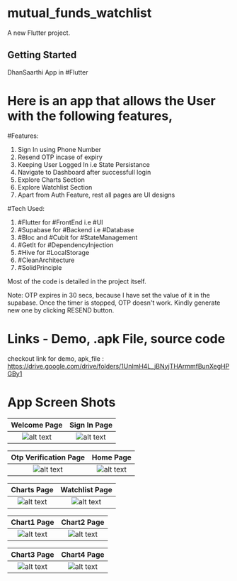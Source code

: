 # mutual_funds_watchlist

A new Flutter project.

## Getting Started

DhanSaarthi App in #Flutter

# Here is an app that allows the User with the following features,

#Features:
1. Sign In using Phone Number
2. Resend OTP incase of expiry
3. Keeping User Logged In i.e State Persistance
4. Navigate to Dashboard after successfull login
5. Explore Charts Section
6. Explore Watchlist Section
7. Apart from Auth Feature, rest all pages are UI designs

#Tech Used:
1. #Flutter for #FrontEnd i.e #UI
2. #Supabase for #Backend i.e #Database
3. #Bloc and #Cubit for #StateManagement
4. #GetIt for #DependencyInjection
5. #Hive for #LocalStorage
6. #CleanArchitecture
7. #SolidPrinciple

Most of the code is detailed in the project itself.

Note: OTP expires in 30 secs, because I have set the value of it in the supabase. Once the timer is stopped, OTP doesn't work. Kindly generate new one by clicking RESEND button.

# Links - Demo, .apk File, source code

checkout link for demo, apk_file :  https://drive.google.com/drive/folders/1UnlmH4L_jBNyjTHArmmfBunXegHPGBy1


# App Screen Shots

Welcome Page                                |Sign In Page
:-------------------------:                 |:-------------------------:
![alt text](<screenshots/auth_welcome.jpg>) |![alt text](<screenshots/auth_signin.jpg>)



Otp Verification Page                       |Home Page
:-------------------------:                 |:-------------------------:
![alt text](<screenshots/auth_otp.jpg>)     |![alt text](<screenshots/home.jpg>)



|Charts Page                                |Watchlist Page
|:-------------------------:                |:-------------------------:
|![alt text](<screenshots/charts.jpg>)      |![alt text](<screenshots/watchlist.jpg>)



|Chart1 Page                                |Chart2 Page
|:-------------------------:                |:-------------------------:
|![alt text](<screenshots/chart1.jpg>)      |![alt text](<screenshots/chart2.jpg>)



|Chart3 Page                                |Chart4 Page
|:-------------------------:                |:-------------------------:
|![alt text](<screenshots/chart3.jpg>)      |![alt text](<screenshots/chart4.jpg>)